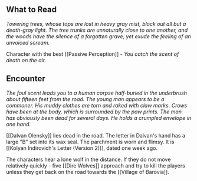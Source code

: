 ## What to Read
*Towering trees, whose tops are lost in heavy gray mist, block out all but a death-gray light. The tree trunks are unnaturally close to one another, and the woods have the silence of a forgotten grave, yet exude the feeling of an unvoiced scream.*

Character with the best [[Passive Perception]] - *You catch the scent of death on the air.*

## Encounter
*The foul scent leads you to a human corpse half-buried in the underbrush about fifteen feet from the road. The young man appears to be a commoner. His muddy clothes are torn and raked with claw marks. Crows have been at the body, which is surrounded by the paw prints. The man has obviously been dead for several days. He holds a crumpled envelope in one hand.*

[[Dalvan Olensky]] lies dead in the road. The letter in Dalvan's hand has a large "B" set into its wax seal. The parchment is worn and flimsy. It is [[Kolyan lndirovich's Letter (Version 2)]], dated one week ago.

The characters hear a lone wolf in the distance. If they do not move relatively quickly - five [[Dire Wolves]] approach and try to kill the players unless they get back on the road towards the [[Village of Barovia]].
